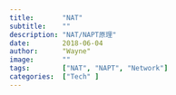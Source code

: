 ```yaml
---
title:       "NAT"
subtitle:    ""
description: "NAT/NAPT原理"
date:        2018-06-04
author:      "Wayne"
image:       ""
tags:        ["NAT", "NAPT", "Network"]
categories:  ["Tech" ]
---
```

